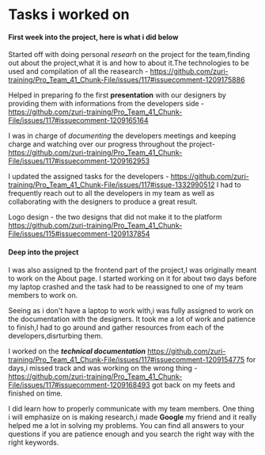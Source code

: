 # Tasks i worked on
#### First week into the project, here is what i did below

Started off with doing personal *researh* on the project for the team,finding out about the project,what it is and how to about it.The technologies to be used and
compilation of all the reasearch - https://github.com/zuri-training/Pro_Team_41_Chunk-File/issues/117#issuecomment-1209175886

Helped in preparing fo the first **presentation** with our designers  by providing them with informations from the developers side -  https://github.com/zuri-training/Pro_Team_41_Chunk-File/issues/117#issuecomment-1209165164 

I was in charge of *documenting* the developers meetings and keeping charge and watching over our progress throughout the project- https://github.com/zuri-training/Pro_Team_41_Chunk-File/issues/117#issuecomment-1209162953

I updated the assigned tasks for the developers - https://github.com/zuri-training/Pro_Team_41_Chunk-File/issues/117#issue-1332990512
I had to frequently reach out to all the developers in my team as well as collaborating with the designers to produce a great result.

Logo design - the two designs that did not make it to the platform https://github.com/zuri-training/Pro_Team_41_Chunk-File/issues/115#issuecomment-1209137854
#### Deep into the project
I was also assigned tp the frontend part of the project,I was originally meant to work on the About page.
I started working on it for about two days before my laptop crashed and the task had to be reassigned to one of my team members to work on.

Seeing as i don't have a laptop to work with,i was fully assigned to work on the documentation with the designers.
It took me a lot of work and patience to finish,I had to go around and gather resources from each of the developers,disrturbing them.

I worked on the ***technical documentation*** https://github.com/zuri-training/Pro_Team_41_Chunk-File/issues/117#issuecomment-1209154775
for days,i missed track and was working on the wrong thing - https://github.com/zuri-training/Pro_Team_41_Chunk-File/issues/117#issuecomment-1209168493
got back on my feets and finished on time.

I did learn how to properly communicate with my team members.
One thing i will emphasize on is making research,i made **Google** my friend and it really helped me a lot in solving my problems.
You can find all answers to your questions if you are patience enough and you search the right way with the right keywords.
